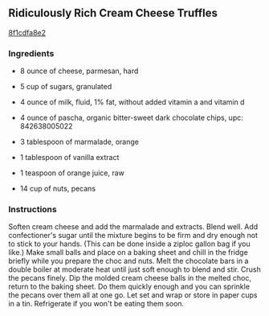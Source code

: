 ## Ridiculously Rich Cream Cheese Truffles

[8f1cdfa8e2](http://www.food.com/recipe/ridiculously-rich-cream-cheese-truffles-48960)

### Ingredients

 - 8 ounce of cheese, parmesan, hard

 - 5 cup of sugars, granulated

 - 4 ounce of milk, fluid, 1% fat, without added vitamin a and vitamin d

 - 4 ounce of pascha, organic bitter-sweet dark chocolate chips, upc: 842638005022

 - 3 tablespoon of marmalade, orange

 - 1 tablespoon of vanilla extract

 - 1 teaspoon of orange juice, raw

 - 14 cup of nuts, pecans

### Instructions

Soften cream cheese and add the marmalade and extracts. Blend well. Add confectioner's sugar until the mixture begins to be firm and dry enough not to stick to your hands. (This can be done inside a ziploc gallon bag if you like.) Make small balls and place on a baking sheet and chill in the fridge briefly while you prepare the choc and nuts. Melt the chocolate bars in a double boiler at moderate heat until just soft enough to blend and stir. Crush the pecans finely. Dip the molded cream cheese balls in the melted choc, return to the baking sheet. Do them quickly enough and you can sprinkle the pecans over them all at one go. Let set and wrap or store in paper cups in a tin. Refrigerate if you won't be eating them soon.